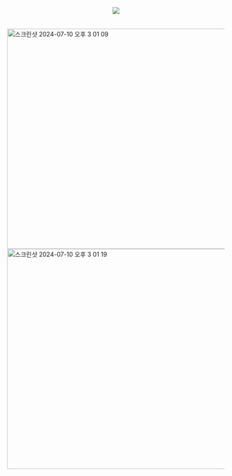 <div align= "center">
    <img src="https://capsule-render.vercel.app/api?type=slice&color=0:d4e3fe,100:000000&height=120&text=Subin Cho_CV&animation=fadeIn&fontColor=bcc2d2&fontSize=90" />
</div><br><br>

<img width="510" alt="스크린샷 2024-07-10 오후 3 01 09" src="https://github.com/Jossubin/CV/assets/126739106/ee610404-2ac2-48f9-9a47-ffd3e8fa8ecb">
<img width="510" alt="스크린샷 2024-07-10 오후 3 01 19" src="https://github.com/Jossubin/CV/assets/126739106/20879623-550d-4fad-8115-ebb6c4dd9c4a">
